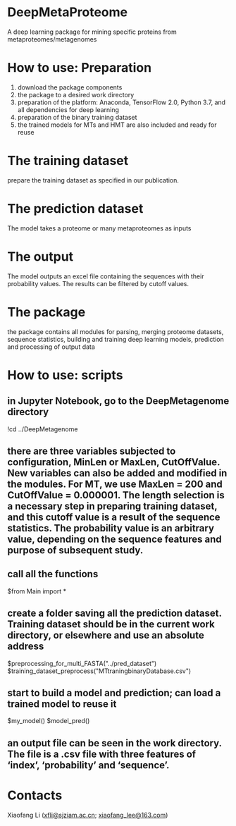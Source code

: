 # DeepMetaProteome
A deep learning package for mining specific proteins from metaproteomes/metagenomes
# How to use: Preparation
1. download the package components
2. the package to a desired work directory
3. preparation of the platform: Anaconda, TensorFlow 2.0, Python 3.7, and all dependencies for deep learning
4. preparation of the binary training dataset
5. the trained models for MTs and HMT are also included and ready for reuse
# The training dataset
prepare the training dataset as specified in our publication.
# The prediction dataset
The model takes a proteome or many metaproteomes as inputs
# The output
The model outputs an excel file containing the sequences with their probability values. The results can be filtered by cutoff values.
# The package
the package contains all modules for parsing, merging proteome datasets, sequence statistics, building and training deep learning models, prediction and processing of output data
# How to use: scripts
## in Jupyter Notebook, go to the DeepMetagenome directory
!cd ../DeepMetagenome
## there are three variables subjected to configuration, MinLen or MaxLen, CutOffValue. New variables can also be added and modified in the modules. For MT, we use MaxLen = 200 and CutOffValue = 0.000001. The length selection is a necessary step in preparing training dataset, and this cutoff value is a result of the sequence statistics. The probability value is an arbitrary value, depending on the sequence features and purpose of subsequent study.
## call all the functions 
$from Main import *
## create a folder saving all the prediction dataset. Training dataset should be in the current work directory, or elsewhere and use an absolute address
$preprocessing_for_multi_FASTA("../pred_dataset")
$training_dataset_preprocess("MTtraningbinaryDatabase.csv")
## start to build a model and prediction; can load a trained model to reuse it
$my_model()
$model_pred()
## an output file can be seen in the work directory. The file is a .csv file with three features of ‘index’, ‘probability’ and ‘sequence’.
# Contacts
Xiaofang Li (xfli@sjziam.ac.cn; xiaofang_lee@163.com)
